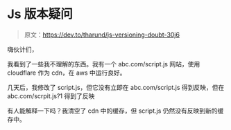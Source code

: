 # Js 版本疑问

> 原文：<https://dev.to/tharund/js-versioning-doubt-30j6>

嗨伙计们，

我看到了一些我不理解的东西。我有一个 abc.com/script.js 网站，使用 cloudflare 作为 cdn，在 aws 中运行良好。

几天后，我修改了 script.js，但它没有立即在 abc.com/script.js 得到反映，但在 abc.com/scrpit.js?1 得到了反映

有人能解释一下吗？我清空了 cdn 中的缓存，但 script.js 仍然没有反映到新的缓存中。